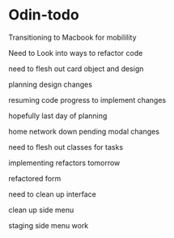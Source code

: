 # Odin-todo


Transitioning to Macbook for mobilility

Need to Look into ways to refactor code

need to flesh out card object and design

planning design changes

resuming code progress to implement changes

hopefully last day of planning

home network down pending modal changes

need to flesh out classes for tasks

implementing refactors tomorrow 

refactored form

need to clean up interface

clean up side menu

staging side menu work  